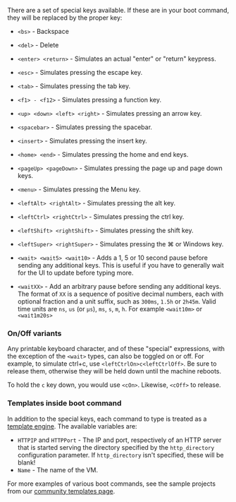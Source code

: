 There are a set of special keys available. If these are in your boot
command, they will be replaced by the proper key:

-   `<bs>` - Backspace

-   `<del>` - Delete

-   `<enter> <return>` - Simulates an actual "enter" or "return" keypress.

-   `<esc>` - Simulates pressing the escape key.

-   `<tab>` - Simulates pressing the tab key.

-   `<f1> - <f12>` - Simulates pressing a function key.

-   `<up> <down> <left> <right>` - Simulates pressing an arrow key.

-   `<spacebar>` - Simulates pressing the spacebar.

-   `<insert>` - Simulates pressing the insert key.

-   `<home> <end>` - Simulates pressing the home and end keys.

-   `<pageUp> <pageDown>` - Simulates pressing the page up and page down keys.

-   `<menu>` - Simulates pressing the Menu key.

-   `<leftAlt> <rightAlt>` - Simulates pressing the alt key.

-   `<leftCtrl> <rightCtrl>` - Simulates pressing the ctrl key.

-   `<leftShift> <rightShift>` - Simulates pressing the shift key.

-   `<leftSuper> <rightSuper>` - Simulates pressing the ⌘ or Windows key.

-   `<wait> <wait5> <wait10>` - Adds a 1, 5 or 10 second pause before
    sending any additional keys. This is useful if you have to generally wait
    for the UI to update before typing more.

-   `<waitXX>` - Add an arbitrary pause before sending any additional keys. The
    format of `XX` is a sequence of positive decimal numbers, each with
    optional fraction and a unit suffix, such as `300ms`, `1.5h` or `2h45m`.
    Valid time units are `ns`, `us` (or `µs`), `ms`, `s`, `m`, `h`. For example
    `<wait10m>` or `<wait1m20s>`


### On/Off variants

Any printable keyboard character, and of these "special" expressions, with the
exception of the `<wait>` types, can also be toggled on or off. For example, to
simulate ctrl+c, use `<leftCtrlOn>c<leftCtrlOff>`. Be sure to release them,
otherwise they will be held down until the machine reboots.

To hold the `c` key down, you would use `<cOn>`. Likewise, `<cOff>` to release.

### Templates inside boot command

In addition to the special keys, each command to type is treated as a
[template engine](/docs/templates/engine.html). The
available variables are:

-   `HTTPIP` and `HTTPPort` - The IP and port, respectively of an HTTP server
    that is started serving the directory specified by the `http_directory`
    configuration parameter. If `http_directory` isn't specified, these will be
    blank!
-   `Name` - The name of the VM.

For more examples of various boot commands, see the sample projects from our
[community templates page](/community-tools.html#templates).

